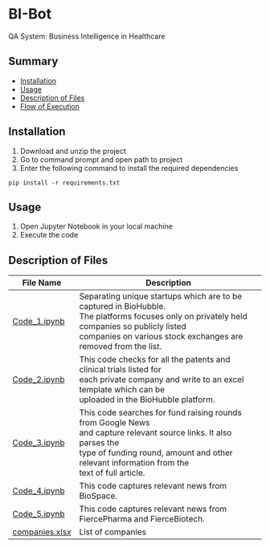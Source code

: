 # BI-Bot
QA System: Business Intelligence in Healthcare

## Summary
  - [Installation](#installation)
  - [Usage](#usage)
  - [Description of Files](#description-of-files)
  - [Flow of Execution](#flow-of-execution)
  
## Installation
1. Download and unzip the project
2. Go to command prompt and open path to project
3. Enter the following command to install the required dependencies
```
pip install -r requirements.txt
```
## Usage
1. Open Jupyter Notebook in your local machine
2. Execute the code

## Description of Files

File Name                                                                                            |  Description
-----------------                                                                                    |--------------------------------------------------------------------------
[Code_1.ipynb](https://github.com/AparGarg99/Data_Mining_for_BiosectRx/blob/master/Code_1.ipynb)     |  Separating unique startups which are to be captured in BioHubble.<br /> The platforms focuses only on privately held companies so publicly listed<br />companies on various stock exchanges are removed from the list.
[Code_2.ipynb](https://github.com/AparGarg99/Data_Mining_for_BiosectRx/blob/master/Code_2.ipynb)     |  This code checks for all the patents and clinical trials listed for<br />each private company and write to an excel template which can be<br />uploaded in the BioHubble platform.
[Code_3.ipynb](https://github.com/AparGarg99/Data_Mining_for_BiosectRx/blob/master/Code_3.ipynb)     |  This code searches for fund raising rounds from Google News<br /> and capture relevant source links. It also parses the <br />type of funding round, amount and other relevant information from the<br />text of full article. 
[Code_4.ipynb](https://github.com/AparGarg99/Data_Mining_for_BiosectRx/blob/master/Code_4.ipynb)     |  This code captures relevant news from BioSpace.
[Code_5.ipynb](https://github.com/AparGarg99/Data_Mining_for_BiosectRx/blob/master/Code_5.ipynb)     |  This code captures relevant news from FiercePharma and FierceBiotech.
[companies.xlsx](https://github.com/AparGarg99/Data_Mining_for_BiosectRx/blob/master/companies.xlsx) |  List of companies
